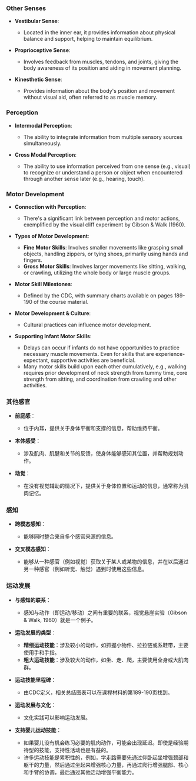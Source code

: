 ### **Other Senses**

- **Vestibular Sense**:
    
    - Located in the inner ear, it provides information about physical balance and support, helping to maintain equilibrium.
- **Proprioceptive Sense**:
    
    - Involves feedback from muscles, tendons, and joints, giving the body awareness of its position and aiding in movement planning.
- **Kinesthetic Sense**:
    
    - Provides information about the body's position and movement without visual aid, often referred to as muscle memory.

### **Perception**

- **Intermodal Perception**:
    
    - The ability to integrate information from multiple sensory sources simultaneously.
- **Cross Modal Perception**:
    
    - The ability to use information perceived from one sense (e.g., visual) to recognize or understand a person or object when encountered through another sense later (e.g., hearing, touch).

### **Motor Development**

- **Connection with Perception**:
    
    - There's a significant link between perception and motor actions, exemplified by the visual cliff experiment by Gibson & Walk (1960).
- **Types of Motor Development**:
    
    - **Fine Motor Skills**: Involves smaller movements like grasping small objects, handling zippers, or tying shoes, primarily using hands and fingers.
    - **Gross Motor Skills**: Involves larger movements like sitting, walking, or crawling, utilizing the whole body or large muscle groups.
- **Motor Skill Milestones**:
    
    - Defined by the CDC, with summary charts available on pages 189-190 of the course material.
- **Motor Development & Culture**:
    
    - Cultural practices can influence motor development.
- **Supporting Infant Motor Skills**:
    
    - Delays can occur if infants do not have opportunities to practice necessary muscle movements. Even for skills that are experience-expectant, supportive activities are beneficial.
    - Many motor skills build upon each other cumulatively, e.g., walking requires prior development of neck strength from tummy time, core strength from sitting, and coordination from crawling and other activities.


### **其他感官**

- **前庭感**：
    
    - 位于内耳，提供关于身体平衡和支撑的信息，帮助维持平衡。
- **本体感受**：
    
    - 涉及肌肉、肌腱和关节的反馈，使身体能够感知其位置，并帮助规划动作。
- **动觉**：
    
    - 在没有视觉辅助的情况下，提供关于身体位置和运动的信息，通常称为肌肉记忆。

### **感知**

- **跨模态感知**：
    
    - 能够同时整合来自多个感官来源的信息。
- **交叉模态感知**：
    
    - 能够从一种感官（例如视觉）获取关于某人或某物的信息，并在以后通过另一种感官（例如听觉、触觉）遇到时使用这些信息。

### **运动发展**

- **与感知的联系**：
    
    - 感知与动作（即运动/移动）之间有重要的联系，视觉悬崖实验（Gibson & Walk, 1960）就是一个例子。
- **运动发展的类型**：
    
    - **精细运动技能**：涉及较小的动作，如抓握小物件、拉拉链或系鞋带，主要使用手和手指。
    - **粗大运动技能**：涉及较大的动作，如坐、走、爬，主要使用全身或大肌肉群。
- **运动技能里程碑**：
    
    - 由CDC定义，相关总结图表可以在课程材料的第189-190页找到。
- **运动发展与文化**：
    
    - 文化实践可以影响运动发展。
- **支持婴儿运动技能**：
    
    - 如果婴儿没有机会练习必要的肌肉动作，可能会出现延迟。即使是经验期待型的技能，支持性活动也是有益的。
    - 许多运动技能是累积性的，例如，学走路需要先通过仰卧起坐增强颈部和躯干的力量，然后通过坐起来增强核心力量，再通过爬行增强腿部、核心和手臂的协调，最后通过其他活动增强平衡能力。